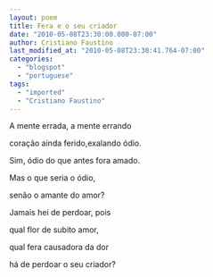 ```yaml
---
layout: poem
title: Fera e o seu criador
date: "2010-05-08T23:30:00.000-07:00"
author: Cristiano Faustino
last_modified_at: "2010-05-08T23:30:41.764-07:00"
categories:
  - "blogspot"
  - "portuguese"
tags:
  - "imported"
  - "Cristiano Faustino"
---
```


A mente errada, a mente errando

coração ainda ferido,exalando ódio.

Sim, ódio do que antes fora amado.

Mas o que seria o ódio, 

senão o amante do amor?

Jamais hei de perdoar, pois

qual flor de subito amor,

qual fera causadora da dor

há de perdoar o seu criador?